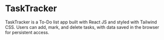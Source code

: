 # TaskTracker
TaskTracker is a To-Do list app built with React JS and styled with Tailwind CSS. Users can add, mark, and delete tasks, with data saved in the browser for persistent access.
